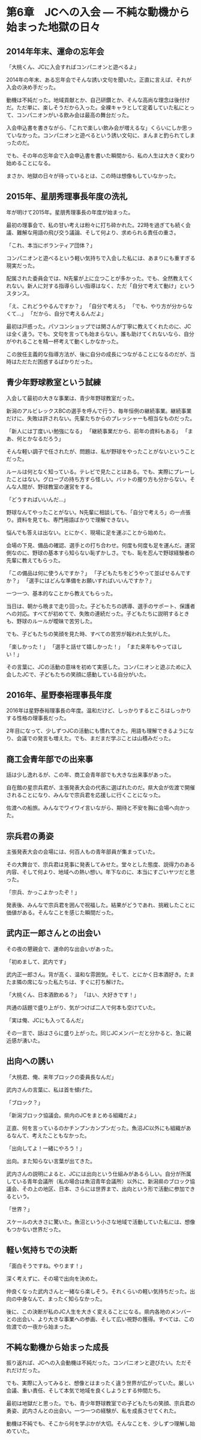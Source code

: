 # 第6章　JCへの入会 ― 不純な動機から始まった地獄の日々

## 2014年年末、運命の忘年会

「大桃くん、JCに入会すればコンパニオンと遊べるよ」

2014年の年末、ある忘年会でそんな誘い文句を聞いた。正直に言えば、それが入会の決め手だった。

動機は不純だった。地域貢献とか、自己研鑽とか、そんな高尚な理念は後付けだ。ただ単に、楽しそうだから入った。全裸キャラとして定着していた私にとって、コンパニオンがいる飲み会は最高の舞台だった。

入会申込書を書きながら、「これで楽しい飲み会が増えるな」くらいにしか思っていなかった。コンパニオンと遊べるという誘い文句に、まんまと釣られてしまったのだ。

でも、その年の忘年会で入会申込書を書いた瞬間から、私の人生は大きく変わり始めることになる。

まさか、地獄の日々が待っているとは、この時は想像もしていなかった。

## 2015年、星朋秀理事長年度の洗礼

年が明けて2015年。星朋秀理事長の年度が始まった。

最初の理事会で、私の甘い考えは粉々に打ち砕かれた。22時を過ぎても続く会議、難解な用語の飛び交う議論、そして何より、求められる責任の重さ。

「これ、本当にボランティア団体？」

コンパニオンと遊べるという軽い気持ちで入会した私には、あまりにも重すぎる現実だった。

配属された委員会では、N先輩が上に立つことが多かった。でも、全然教えてくれない。新人に対する指導らしい指導はなく、ただ「自分で考えて動け」というスタンス。

「え、これどうやるんですか？」
「自分で考えろ」
「でも、やり方が分からなくて…」
「だから、自分で考えるんだよ」

最初は戸惑った。パソコンショップでは関さんが丁寧に教えてくれたのに、JCは全く違う。でも、文句を言っても始まらない。誰も助けてくれないなら、自分がやれることを精一杯考えて動くしかなかった。

この放任主義的な指導方法が、後に自分の成長につながることになるのだが、当時はただただ困惑するばかりだった。

## 青少年野球教室という試練

入会して最初の大きな事業は、青少年野球教室だった。

新潟のアルビレックスBCの選手を呼んで行う、毎年恒例の継続事業。継続事業だけに、失敗は許されない。先輩たちからのプレッシャーも相当なものだった。

「新人には丁度いい勉強になる」
「継続事業だから、前年の資料もある」
「まあ、何とかなるだろう」

そんな軽い調子で任されたが、問題は、私が野球をやったことがないということだった。

ルールは何となく知っている。テレビで見たことはある。でも、実際にプレーしたことはない。グローブの持ち方すら怪しい。バットの握り方も分からない。そんな人間が、野球教室の運営をする。

「どうすればいいんだ…」

野球なんてやったことがない。N先輩に相談しても、「自分で考えろ」の一点張り。資料を見ても、専門用語ばかりで理解できない。

悩んでも答えは出ない。とにかく、現場に足を運ぶことから始めた。

会場の下見、備品の確認、選手との打ち合わせ。何度も何度も足を運んだ。運営側なのに、野球の基本すら知らない恥ずかしさ。でも、恥を忍んで野球経験者の先輩に教えてもらった。

「この備品は何に使うんですか？」
「子どもたちをどうやって並ばせるんですか？」
「選手にはどんな準備をお願いすればいいんですか？」

一つ一つ、基本的なことから教えてもらった。

当日は、朝から晩まで走り回った。子どもたちの誘導、選手のサポート、保護者への対応。すべてが初めてで、失敗の連続だった。子どもたちに説明するときも、野球のルールが曖昧で苦労した。

でも、子どもたちの笑顔を見た時、すべての苦労が報われた気がした。

「楽しかった！」
「選手と話せて嬉しかった！」
「また来年もやってほしい！」

その言葉に、JCの活動の意味を初めて実感した。コンパニオンと遊ぶために入会したJCで、子どもたちの笑顔に感動している自分がいた。

## 2016年、星野泰裕理事長年度

2016年は星野泰裕理事長の年度。温和だけど、しっかりするところはしっかりする性格の理事長だった。

2年目になって、少しずつJCの活動にも慣れてきた。用語も理解できるようになり、会議での発言も増えた。でも、まだまだ学ぶことは山積みだった。

## 商工会青年部での出来事

話は少し逸れるが、この年、商工会青年部でも大きな出来事があった。

自在館の星宗兵君が、主張発表大会の代表に選ばれたのだ。県大会が佐渡で開催されることになり、みんなで宗兵君を応援しに行くことになった。

佐渡への船旅。みんなでワイワイ言いながら、期待と不安を胸に会場へ向かった。

## 宗兵君の勇姿

主張発表大会の会場には、何百人もの青年部員が集まっていた。

その大舞台で、宗兵君は見事に発表してみせた。堂々とした態度、説得力のある内容、そして何より、地域への熱い想い。年下なのに、本当にすごいヤツだと思った。

「宗兵、かっこよかったぞ！」

発表後、みんなで宗兵君を囲んで祝福した。結果がどうであれ、挑戦したことに価値がある。そんなことを感じた瞬間だった。

## 武内正一郎さんとの出会い

その夜の懇親会で、運命的な出会いがあった。

「初めまして、武内です」

武内正一郎さん。背が高く、温和な雰囲気。そして、とにかく日本酒好き。たまたま隣の席になった私たちは、すぐに打ち解けた。

「大桃くん、日本酒飲める？」
「はい、大好きです！」

共通の話題で盛り上がり、気がつけば二人で何本も空けていた。

「実は俺、JCにも入ってるんだ」

その一言で、話はさらに盛り上がった。同じJCメンバーだと分かると、急に親近感が湧いた。

## 出向への誘い

「大桃君、俺、来年ブロックの委員長なんだ」

武内さんの言葉に、私は首を傾げた。

「ブロック？」

「新潟ブロック協議会。県内のJCをまとめる組織だよ」

正直、何を言っているのかチンプンカンプンだった。魚沼JC以外にも組織があるなんて、考えたこともなかった。

「出向してよ！一緒にやろう！」

出向。また知らない言葉が出てきた。

武内さんの説明によると、JCには出向という仕組みがあるらしい。自分が所属している青年会議所（私の場合は魚沼青年会議所）以外に、新潟県のブロック協議会、その上の地区、日本、さらには世界まで、出向という形で活動に参加できるという。

「世界？」

スケールの大きさに驚いた。魚沼という小さな地域で活動していた私には、想像もつかない世界だった。

## 軽い気持ちでの決断

「面白そうですね。やります！」

深く考えずに、その場で出向を決めた。

仲良くなった武内さんと一緒なら楽しそう。それくらいの軽い気持ちだった。出向の中身なんて、まったく知らなかった。

後に、この決断が私のJC人生を大きく変えることになる。県内各地のメンバーとの出会い、より大きな事業への参画、そして広い視野の獲得。すべては、この佐渡での一夜から始まった。

## 不純な動機から始まった成長

振り返れば、JCへの入会動機は不純だった。コンパニオンと遊びたい。ただそれだけだった。

でも、実際に入ってみると、想像とはまったく違う世界が広がっていた。厳しい会議、重い責任、そして本気で地域を良くしようとする仲間たち。

最初は地獄だと思った。でも、青少年野球教室での子どもたちの笑顔、宗兵君の勇姿、武内さんとの出会い。一つ一つの経験が、私を成長させてくれた。

動機は不純でも、そこから何を学ぶかが大切。そんなことを、少しずつ理解し始めていた。